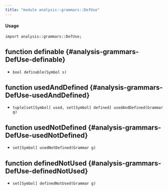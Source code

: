 ```yaml
---
title: "module analysis::grammars::DefUse"
---
```


#### Usage

`import analysis::grammars::DefUse;`

## function definable {#analysis-grammars-DefUse-definable}

* ``bool definable(Symbol s)``

## function usedAndDefined {#analysis-grammars-DefUse-usedAndDefined}

* ``tuple[set[Symbol] used, set[Symbol] defined] usedAndDefined(Grammar g)``

## function usedNotDefined {#analysis-grammars-DefUse-usedNotDefined}

* ``set[Symbol] usedNotDefined(Grammar g)``

## function definedNotUsed {#analysis-grammars-DefUse-definedNotUsed}

* ``set[Symbol] definedNotUsed(Grammar g)``

